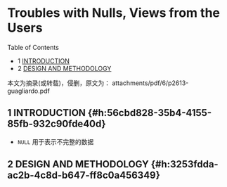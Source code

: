 # Troubles with Nulls, Views from the Users


<div class="ox-hugo-toc toc has-section-numbers">

<div class="heading">Table of Contents</div>

- <span class="section-num">1</span> [INTRODUCTION](#h:56cbd828-35b4-4155-85fb-932c90fde40d)
- <span class="section-num">2</span> [DESIGN AND METHODOLOGY](#h:3253fdda-ac2b-4c8d-b647-ff8c0a456349)

</div>
<!--endtoc-->


本文为摘录(或转载)，侵删，原文为： attachments/pdf/6/p2613-guagliardo.pdf



## <span class="section-num">1</span> INTRODUCTION {#h:56cbd828-35b4-4155-85fb-932c90fde40d}

-   `NULL` 用于表示不完整的数据


## <span class="section-num">2</span> DESIGN AND METHODOLOGY {#h:3253fdda-ac2b-4c8d-b647-ff8c0a456349}

